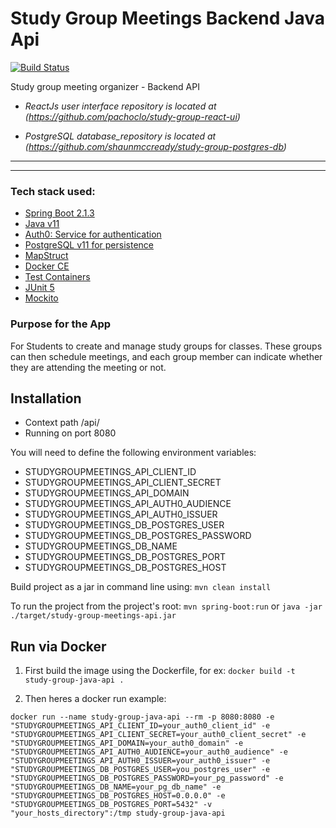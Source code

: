 # Study Group Meetings Backend Java Api

[![Build Status](https://travis-ci.org/shaunmccready/study-group-java-api.svg?branch=master)](https://travis-ci.org/shaunmccready/study-group-java-api)


Study group meeting organizer - Backend API

* _ReactJs user interface repository is located at (https://github.com/pachoclo/study-group-react-ui)_

* _PostgreSQL database_repository is located at (https://github.com/shaunmccready/study-group-postgres-db)_


*** 
*** 

### Tech stack used:
- [Spring Boot 2.1.3](https://spring.io/projects/spring-boot)
- [Java v11](https://www.oracle.com/technetwork/java/javase/overview/index.html)
- [Auth0: Service for authentication](https://auth0.com/)
- [PostgreSQL v11 for persistence](https://www.postgresql.org/docs/11/index.html)
- [MapStruct](http://mapstruct.org/)
- [Docker CE](https://www.docker.com/why-docker)
- [Test Containers](https://www.testcontainers.org/)
- [JUnit 5](https://junit.org/junit5/)
- [Mockito](https://site.mockito.org/)



### Purpose for the App

For Students to create and manage study groups for classes.
These groups can then schedule meetings, and each group member can indicate whether they are attending the meeting or not.


## Installation

- Context path /api/
- Running on port 8080

You will need to define the following environment variables:

- STUDYGROUPMEETINGS_API_CLIENT_ID
- STUDYGROUPMEETINGS_API_CLIENT_SECRET
- STUDYGROUPMEETINGS_API_DOMAIN
- STUDYGROUPMEETINGS_API_AUTH0_AUDIENCE
- STUDYGROUPMEETINGS_API_AUTH0_ISSUER
- STUDYGROUPMEETINGS_DB_POSTGRES_USER
- STUDYGROUPMEETINGS_DB_POSTGRES_PASSWORD
- STUDYGROUPMEETINGS_DB_NAME
- STUDYGROUPMEETINGS_DB_POSTGRES_PORT
- STUDYGROUPMEETINGS_DB_POSTGRES_HOST

Build project as a jar in command line using: `mvn clean install`

To run the project from the project's root: `mvn spring-boot:run`
or `java -jar ./target/study-group-meetings-api.jar`

## Run via Docker
1) First build the image using the Dockerfile, for ex:  `docker build -t study-group-java-api .`

2) Then heres a docker run example:
 
 `docker run --name study-group-java-api --rm -p 8080:8080 -e "STUDYGROUPMEETINGS_API_CLIENT_ID=your_auth0_client_id" -e "STUDYGROUPMEETINGS_API_CLIENT_SECRET=your_auth0_client_secret" -e "STUDYGROUPMEETINGS_API_DOMAIN=your_auth0_domain" -e "STUDYGROUPMEETINGS_API_AUTH0_AUDIENCE=your_auth0_audience" -e "STUDYGROUPMEETINGS_API_AUTH0_ISSUER=your_auth0_issuer" -e "STUDYGROUPMEETINGS_DB_POSTGRES_USER=you_postgres_user" -e "STUDYGROUPMEETINGS_DB_POSTGRES_PASSWORD=your_pg_password" -e "STUDYGROUPMEETINGS_DB_NAME=your_pg_db_name" -e "STUDYGROUPMEETINGS_DB_POSTGRES_HOST=0.0.0.0" -e "STUDYGROUPMEETINGS_DB_POSTGRES_PORT=5432" -v "your_hosts_directory":/tmp study-group-java-api`

